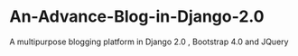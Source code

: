 # An-Advance-Blog-in-Django-2.0
A multipurpose blogging platform in Django 2.0 , Bootstrap 4.0 and JQuery
